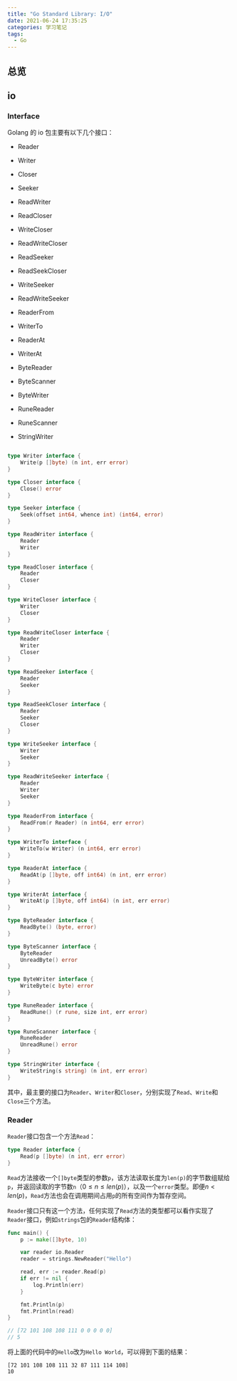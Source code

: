 ```yaml
---
title: "Go Standard Library: I/O"
date: 2021-06-24 17:35:25
categories: 学习笔记
tags:
  - Go
---
```


## 总览

## io

### Interface

Golang 的 io 包主要有以下几个接口：

- Reader
- Writer
- Closer
- Seeker
- ReadWriter
- ReadCloser
- WriteCloser
- ReadWriteCloser
- ReadSeeker
- ReadSeekCloser
- WriteSeeker
- ReadWriteSeeker

- ReaderFrom
- WriterTo
- ReaderAt
- WriterAt
- ByteReader
- ByteScanner
- ByteWriter
- RuneReader
- RuneScanner
- StringWriter

```go

type Writer interface {
	Write(p []byte) (n int, err error)
}

type Closer interface {
	Close() error
}

type Seeker interface {
	Seek(offset int64, whence int) (int64, error)
}

type ReadWriter interface {
	Reader
	Writer
}

type ReadCloser interface {
	Reader
	Closer
}

type WriteCloser interface {
	Writer
	Closer
}

type ReadWriteCloser interface {
	Reader
	Writer
	Closer
}

type ReadSeeker interface {
	Reader
	Seeker
}

type ReadSeekCloser interface {
	Reader
	Seeker
	Closer
}

type WriteSeeker interface {
	Writer
	Seeker
}

type ReadWriteSeeker interface {
	Reader
	Writer
	Seeker
}

type ReaderFrom interface {
	ReadFrom(r Reader) (n int64, err error)
}

type WriterTo interface {
	WriteTo(w Writer) (n int64, err error)
}

type ReaderAt interface {
	ReadAt(p []byte, off int64) (n int, err error)
}

type WriterAt interface {
	WriteAt(p []byte, off int64) (n int, err error)
}

type ByteReader interface {
	ReadByte() (byte, error)
}

type ByteScanner interface {
	ByteReader
	UnreadByte() error
}

type ByteWriter interface {
	WriteByte(c byte) error
}

type RuneReader interface {
	ReadRune() (r rune, size int, err error)
}

type RuneScanner interface {
	RuneReader
	UnreadRune() error
}

type StringWriter interface {
	WriteString(s string) (n int, err error)
}

```

其中，最主要的接口为`Reader`、`Writer`和`Closer`，分别实现了`Read`、`Write`和`Close`三个方法。

### Reader

`Reader`接口包含一个方法`Read`：

```go
type Reader interface {
	Read(p []byte) (n int, err error)
}
```

`Read`方法接收一个`[]byte`类型的参数`p`，该方法读取长度为`len(p)`的字节数组赋给`p`，并返回读取的字节数`n`（$0\leq n\leq len(p)$），以及一个`error`类型。即便$n<len(p)$，`Read`方法也会在调用期间占用`p`的所有空间作为暂存空间。

`Reader`接口只有这一个方法，任何实现了`Read`方法的类型都可以看作实现了`Reader`接口，例如`strings`包的`Reader`结构体：

```go
func main() {
	p := make([]byte, 10)

    var reader io.Reader
	reader = strings.NewReader("Hello")

    read, err := reader.Read(p)
	if err != nil {
		log.Println(err)
	}

    fmt.Println(p)
    fmt.Println(read)
}

// [72 101 108 108 111 0 0 0 0 0]
// 5
```

将上面的代码中的`Hello`改为`Hello World`，可以得到下面的结果：

```
[72 101 108 108 111 32 87 111 114 108]
10
```
